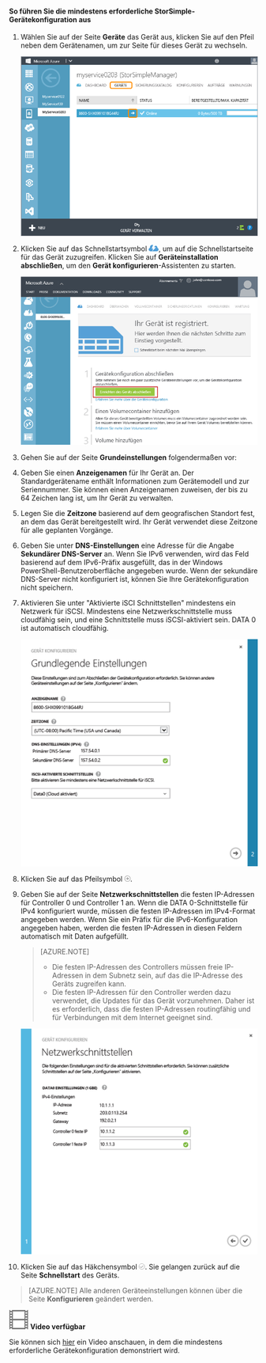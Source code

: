 <!--author=alkohli last changed: 9/17/15-->

#### So führen Sie die mindestens erforderliche StorSimple-Gerätekonfiguration aus

1. Wählen Sie auf der Seite **Geräte** das Gerät aus, klicken Sie auf den Pfeil neben dem Gerätenamen, um zur Seite für dieses Gerät zu wechseln. 

	![Geräteseite mit online geschaltetem Gerät](./media/storsimple-complete-minimum-device-setup/HCS_DevicesPageM-include.png)

2. Klicken Sie auf das Schnellstartsymbol ![Schnellstart-Symbol](./media/storsimple-complete-minimum-device-setup/HCS_QuickStartIcon-include.png), um auf die Schnellstartseite für das Gerät zuzugreifen. Klicken Sie auf **Geräteinstallation abschließen**, um den **Gerät konfigurieren**-Assistenten zu starten.

	![Schnellstartseite für das Gerät](./media/storsimple-complete-minimum-device-setup/Device_Quick_Start_page_1M.png)

2. Gehen Sie auf der Seite **Grundeinstellungen** folgendermaßen vor:
  1. Geben Sie einen **Anzeigenamen** für Ihr Gerät an. Der Standardgerätename enthält Informationen zum Gerätemodell und zur Seriennummer. Sie können einen Anzeigenamen zuweisen, der bis zu 64 Zeichen lang ist, um Ihr Gerät zu verwalten.
  2. Legen Sie die **Zeitzone** basierend auf dem geografischen Standort fest, an dem das Gerät bereitgestellt wird. Ihr Gerät verwendet diese Zeitzone für alle geplanten Vorgänge.
  3. Geben Sie unter **DNS-Einstellungen** eine Adresse für die Angabe **Sekundärer DNS-Server** an. Wenn Sie IPv6 verwenden, wird das Feld basierend auf dem IPv6-Präfix ausgefüllt, das in der Windows PowerShell-Benutzeroberfläche angegeben wurde. Wenn der sekundäre DNS-Server nicht konfiguriert ist, können Sie Ihre Gerätekonfiguration nicht speichern.
  4. Aktivieren Sie unter "Aktivierte iSCI Schnittstellen" mindestens ein Netzwerk für iSCSI. Mindestens eine Netzwerkschnittstelle muss cloudfähig sein, und eine Schnittstelle muss iSCSI-aktiviert sein. DATA 0 ist automatisch cloudfähig.
 
      ![Grundlegende Einstellungen für die minimale Konfiguration von StorSimple-Geräten](./media/storsimple-complete-minimum-device-setup/HCS_MinDeviceSetupBasicSettings1-include.png)

3. Klicken Sie auf das Pfeilsymbol ![StorSimple, Pfeilsymbol](./media/storsimple-complete-minimum-device-setup/HCS_ArrowIcon-include.png).

4. Geben Sie auf der Seite **Netzwerkschnittstellen** die festen IP-Adressen für Controller 0 und Controller 1 an. Wenn die DATA 0-Schnittstelle für IPv4 konfiguriert wurde, müssen die festen IP-Adressen im IPv4-Format angegeben werden. Wenn Sie ein Präfix für die IPv6-Konfiguration angegeben haben, werden die festen IP-Adressen in diesen Feldern automatisch mit Daten aufgefüllt.


	> [AZURE.NOTE] 
 	> 
 	> - Die festen IP-Adressen des Controllers müssen freie IP-Adressen in dem Subnetz sein, auf das die IP-Adresse des Geräts zugreifen kann.
 	> - Die festen IP-Adressen für den Controller werden dazu verwendet, die Updates für das Gerät vorzunehmen. Daher ist es erforderlich, dass die festen IP-Adressen routingfähig und für Verbindungen mit dem Internet geeignet sind.

    ![Netzwerkschnittstellen für die minimale Konfiguration von StorSimple-Geräten](./media/storsimple-complete-minimum-device-setup/HCS_MinDeviceSetupNetworkInterfaces2-include.png)

5. Klicken Sie auf das Häkchensymbol ![StorSimple, Häkchensymbol](./media/storsimple-complete-minimum-device-setup/HCS_CheckIcon-include.png). Sie gelangen zurück auf die Seite **Schnellstart** des Geräts.

 >[AZURE.NOTE] Alle anderen Geräteeinstellungen können über die Seite **Konfigurieren** geändert werden.

![Video verfügbar](./media/storsimple-complete-minimum-device-setup/Video_icon.png) **Video verfügbar**

Sie können sich [hier](https://azure.microsoft.com/documentation/videos/minimum-storsimple-device-setup/) ein Video anschauen, in dem die mindestens erforderliche Gerätekonfiguration demonstriert wird.

<!---HONumber=AcomDC_0128_2016-->